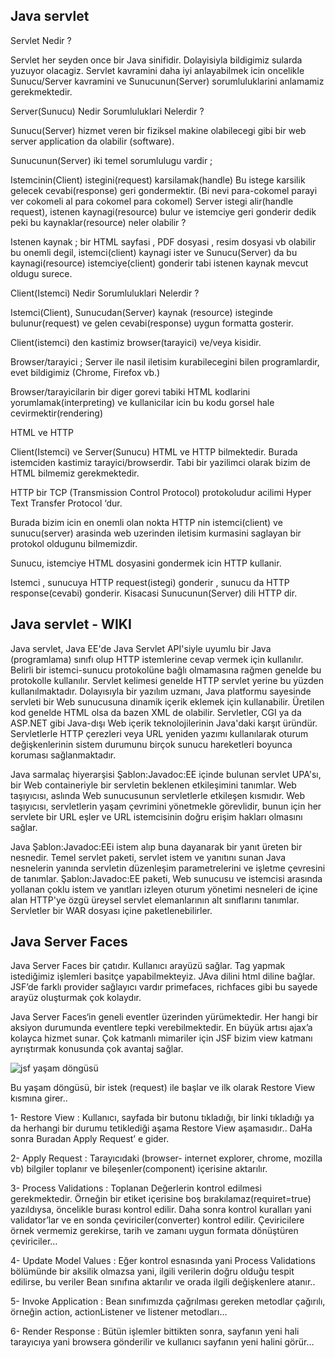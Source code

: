## Java servlet

Servlet Nedir ?

Servlet her seyden once bir Java sinifidir. Dolayisiyla bildigimiz sularda yuzuyor olacagiz. Servlet kavramini daha iyi anlayabilmek icin oncelikle Sunucu/Server kavramini ve Sunucunun(Server) sorumluluklarini anlamamiz gerekmektedir.

Server(Sunucu) Nedir Sorumluluklari Nelerdir ?

Sunucu(Server) hizmet veren bir fiziksel makine olabilecegi gibi bir web server application da olabilir (software).

Sunucunun(Server) iki temel sorumlulugu vardir ;

Istemcinin(Client) istegini(request) karsilamak(handle)
Bu istege karsilik gelecek cevabi(response) geri gondermektir.
(Bi nevi para-cokomel parayi ver cokomeli al para cokomel para cokomel)
Server istegi alir(handle request), istenen kaynagi(resource) bulur ve istemciye geri gonderir dedik peki bu kaynaklar(resource) neler olabilir ?

Istenen kaynak ; bir HTML sayfasi , PDF dosyasi , resim dosyasi vb olabilir bu onemli degil, istemci(client) kaynagi ister ve Sunucu(Server) da bu kaynagi(resource) istemciye(client) gonderir tabi istenen kaynak mevcut oldugu surece.

Client(Istemci) Nedir Sorumluluklari Nelerdir ?

Istemci(Client), Sunucudan(Server) kaynak (resource) isteginde bulunur(request) ve gelen cevabi(response) uygun formatta gosterir.

Client(istemci) den kastimiz browser(tarayici) ve/veya kisidir.

Browser/tarayici ; Server ile nasil iletisim kurabilecegini bilen programlardir, evet bildigimiz (Chrome, Firefox vb.)

Browser/tarayicilarin bir diger gorevi tabiki HTML kodlarini yorumlamak(interpreting) ve kullanicilar icin bu kodu gorsel hale cevirmektir(rendering)

HTML ve HTTP

Client(Istemci) ve Server(Sunucu) HTML ve HTTP bilmektedir. Burada istemciden kastimiz tarayici/browserdir. Tabi bir yazilimci olarak bizim de HTML bilmemiz gerekmektedir.

HTTP bir TCP (Transmission Control Protocol) protokoludur acilimi Hyper Text Transfer Protocol ‘dur.

Burada bizim icin en onemli olan nokta HTTP nin istemci(client) ve sunucu(server) arasinda web uzerinden iletisim kurmasini saglayan bir protokol oldugunu bilmemizdir.

Sunucu, istemciye HTML dosyasini gondermek icin HTTP kullanir.

Istemci , sunucuya HTTP request(istegi) gonderir , sunucu da HTTP response(cevabi) gonderir. Kisacasi Sunucunun(Server) dili HTTP dir.


## Java servlet - WIKI

Java servlet, Java EE'de Java Servlet API'siyle uyumlu bir Java (programlama) sınıfı olup HTTP istemlerine cevap vermek için kullanılır. Belirli bir istemci-sunucu protokolüne bağlı olmamasına rağmen genelde bu protokolle kullanılır. Servlet kelimesi genelde HTTP servlet yerine bu yüzden kullanılmaktadır. Dolayısıyla bir yazılım uzmanı, Java platformu sayesinde servleti bir Web sunucusuna dinamik içerik eklemek için kullanabilir. Üretilen kod genelde HTML olsa da bazen XML de olabilir. Servletler, CGI ya da ASP.NET gibi Java-dışı Web içerik teknolojilerinin Java'daki karşıt üründür. Servletlerle HTTP çerezleri veya URL yeniden yazımı kullanılarak oturum değişkenlerinin sistem durumunu birçok sunucu hareketleri boyunca koruması sağlanmaktadır.

Java sarmalaç hiyerarşisi Şablon:Javadoc:EE içinde bulunan servlet UPA'sı, bir Web containeriyle bir servletin beklenen etkileşimini tanımlar. Web taşıyıcısı, aslında Web sunucusunun servletlerle etkileşen kısmıdır. Web taşıyıcısı, servletlerin yaşam çevrimini yönetmekle görevlidir, bunun için her servlete bir URL eşler ve URL istemcisinin doğru erişim hakları olmasını sağlar.

Java Şablon:Javadoc:EEi istem alıp buna dayanarak bir yanıt üreten bir nesnedir. Temel servlet paketi, servlet istem ve yanıtını sunan Java nesnelerin yanında servletin düzenleşim parametrelerini ve işletme çevresini de tanımlar. Şablon:Javadoc:EE paketi, Web sunucusu ve istemcisi arasında yollanan çoklu istem ve yanıtları izleyen oturum yönetimi nesneleri de içine alan HTTP'ye özgü üreysel servlet elemanlarının alt sınıflarını tanımlar. Servletler bir WAR dosyası içine paketlenebilirler.



## Java Server Faces

Java Server Faces bir çatıdır. Kullanıcı arayüzü sağlar. Tag yapmak istediğimiz işlemleri basitçe yapabilmekteyiz. JAva dilini html diline bağlar. JSF’de farklı provider sağlayıcı vardır primefaces, richfaces gibi bu sayede arayüz oluşturmak çok kolaydır.

Java Server Faces‘in geneli eventler üzerinden yürümektedir. Her hangi bir aksiyon durumunda eventlere tepki verebilmektedir. En büyük artısı ajax’a kolayca hizmet sunar. Çok katmanlı mimariler için JSF bizim view katmanı ayrıştırmak konusunda çok avantaj sağlar.

![jsf yaşam döngüsü](http://docs.oracle.com/javaee/5/tutorial/doc/figures/jsfIntro-lifecycle.gif)


Bu yaşam döngüsü, bir istek (request) ile başlar ve ilk olarak Restore View kısmına girer..

1- Restore View : Kullanıcı, sayfada bir butonu tıkladığı, bir linki tıkladığı ya da herhangi bir durumu tetiklediği aşama Restore View aşamasıdır.. DaHa sonra Buradan Apply Request’ e gider.

2- Apply Request : Tarayıcıdaki (browser- internet explorer, chrome, mozilla vb) bilgiler toplanır ve bileşenler(component) içerisine aktarılır.

3- Process Validations : Toplanan Değerlerin kontrol edilmesi gerekmektedir. Örneğin bir etiket içerisine boş bırakılamaz(requiret=true) yazıldıysa, öncelikle burası kontrol edilir. Daha sonra kontrol kuralları yani validator’lar ve en sonda çeviriciler(converter) kontrol edilir. Çeviricilere örnek vermemiz gerekirse, tarih ve zamanı uygun formata dönüştüren çeviriciler…

4- Update Model Values : Eğer kontrol esnasında yani Process Validations bölümünde bir aksilik olmazsa yani, ilgili verilerin doğru olduğu tespit edilirse, bu veriler Bean sınıfına aktarılır ve orada ilgili değişkenlere atanır..

5- Invoke Application : Bean sınıfımızda çağrılması gereken metodlar çağırılı, örneğin action, actionListener ve listener metodları…

6- Render Response : Bütün işlemler bittikten sonra, sayfanın yeni hali tarayıcıya yani browsera gönderilir ve kullanıcı sayfanın yeni halini görür…